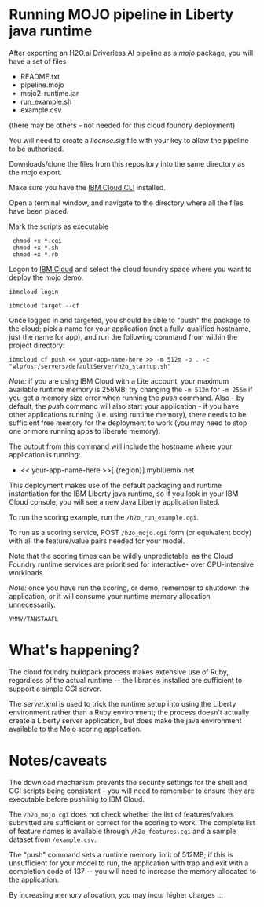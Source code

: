 # Running MOJO pipeline in Liberty java runtime

After exporting an H2O.ai Driverless AI pipeline as a _mojo_ package, you will have a set of files
+ README.txt
+ pipeline.mojo
+ mojo2-runtime.jar
+ run_example.sh
+ example.csv

(there may be others - not needed for this cloud foundry deployment)

You will need to create a _license.sig_ file with your key to allow the pipeline to be authorised.

Downloads/clone the files from this repository into the same directory as the mojo export.

Make sure you have the [IBM Cloud CLI](https://cloud.ibm.com/docs/cli?topic=cloud-cli-getting-started) installed.

Open a terminal window, and navigate to the directory where all the files have been placed.

Mark the scripts as executable
```
 chmod +x *.cgi
 chmod +x *.sh
 chmod +x *.rb
```

Logon to [IBM Cloud](https://cloud.ibm.com) and select the cloud foundry space where you want to deploy the mojo demo.
```
ibmcloud login

ibmcloud target --cf
```

Once logged in and targeted, you should be able to "push" the package to the cloud; pick a name for your application (not a fully-qualified hostname, just the name for app), and run the following command from within the project directory:
```
ibmcloud cf push << your-app-name-here >> -m 512m -p . -c "wlp/usr/servers/defaultServer/h2o_startup.sh"
```
*Note:* if you are using IBM Cloud with a Lite account, your maximum available runtime memory is 256MB; try changing the `-m 512m` for `-m 256m` if you get a memory size error when running the _push_ command. Also - by default, the _push_ command will also start your application - if you have other applications running (i.e.  using runtime memory), there needs to be sufficient free memory for the deployment to work (you may need to stop one or more running apps to liberate memory).

The output from this command will include the hostname where your application is running:

+ << your-app-name-here >>[.{region}].mybluemix.net

This deployment makes use of the default packaging and runtime instantiation for the IBM Liberty java runtime, so if you look in your IBM Cloud console, you will see a new Java Liberty application listed.

To run the scoring example, run the `/h2o_run_example.cgi`.

To run as a scoring service, POST `/h2o_mojo.cgi` form (or equivalent body) with all the feature/value pairs needed for your model.

Note that the scoring times can be wildly unpredictable, as the Cloud Foundry runtime services are prioritised for interactive- over CPU-intensive workloads.

*Note:* once you have run the scoring, or demo, remember to shutdown the application, or it will consume your runtime memory allocation unnecessarily.

`YMMV/TANSTAAFL`

# What's happening?

The cloud foundry buildpack process makes extensive use of Ruby, regardless of the actual runtime -- the libraries installed are sufficient to support a simple CGI server.

The _server.xml_ is used to trick the runtime setup into using the Liberty environment rather than a Ruby environment; the process doesn't actually create a Liberty server application, but does make the java environment available to the Mojo scoring application.

# Notes/caveats
The download mechanism prevents the security settings for the shell and CGI scripts being consistent - you will need to remember to ensure they are executable before pushiinig to IBM Cloud.

The `/h2o_mojo.cgi` does not check whether the list of features/values submitted are sufficient or correct for the scoring to work. 
The complete list of feature names is available through `/h2o_features.cgi` and a sample dataset from `/example.csv`.

The "push" command sets a runtime memory limit of 512MB; if this is unsufficient for your model to run, the application with trap and exit with a completion code of 137 -- you will need to increase the memory allocated to the application.

By increasing memory allocation, you may incur higher charges ...
